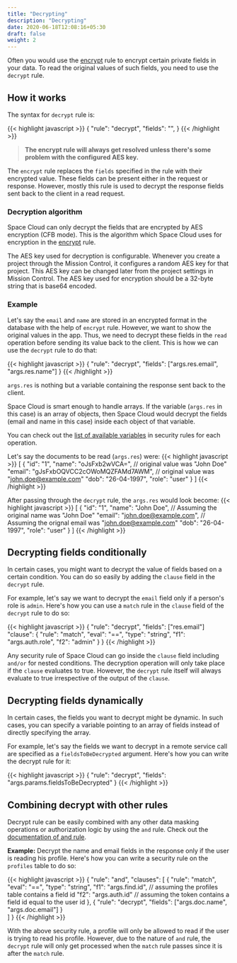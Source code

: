 ```yaml
---
title: "Decrypting"
description: "Decrypting"
date: 2020-06-18T12:08:16+05:30
draft: false
weight: 2
---
```


Often you would use the [encrypt](/security/security-rules/masking-data/encrypting) rule to encrypt certain private fields in your data. To read the original values of such fields, you need to use the `decrypt` rule.

## How it works

The syntax for `decrypt` rule is:

{{< highlight javascript >}}
{
  "rule": "decrypt",
  "fields": "<array-of-fields>",
}
{{< /highlight >}}

> **The encrypt rule will always get resolved unless there's some problem with the configured AES key.**

The `encrypt` rule replaces the `fields` specified in the rule with their encrypted value. These fields can be present either in the request or response. However, mostly this rule is used to decrypt the response fields sent back to the client in a read request.

### Decryption algorithm

Space Cloud can only decrypt the fields that are encrypted by AES encryption (CFB mode). This is the algorithm which Space Cloud uses for encryption in the [encrypt](/security/security-rules/masking-data/encrypting) rule. 


The AES key used for decryption is configurable. Whenever you create a project through the Mission Control, it configures a random AES key for that project. This AES key can be changed later from the project settings in Mission Control. The AES key used for encryption should be a 32-byte string that is base64 encoded.


### Example

Let's say the `email` and `name` are stored in an encrypted format in the database with the help of `encrypt` rule. However, we want to show the original values in the app. Thus, we need to decrypt these fields in the `read` operation before sending its value back to the client. This is how we can use the `decrypt` rule to do that:
  
{{< highlight javascript >}}
{
  "rule": "decrypt",
  "fields": ["args.res.email", "args.res.name"]
}
{{< /highlight >}}

`args.res` is nothing but a variable containing the response sent back to the client. 

Space Cloud is smart enough to handle arrays. If the variable (`args.res` in this case) is an array of objects, then Space Cloud would decrypt the fields (email and name in this case) inside each object of that variable. 

You can check out the [list of available variables](/security/security-rules/available-variables) in security rules for each operation.

Let's say the documents to be read (`args.res`) were:
{{< highlight javascript >}}
[
  {
    "id": "1",
    "name": "oJsFxb2wVCA=", // original value was "John Doe"
    "email": "gJsFxbOQVCC2cOWoMQZFAMd7AWM", // original value was "john.doe@example.com"
    "dob": "26-04-1997",
    "role": "user"
  }
]
{{< /highlight >}}

After passing through the `decrypt` rule, the `args.res` would look become:
{{< highlight javascript >}}
[
  {
    "id": "1",
    "name": "John Doe", // Assuming the original name was "John Doe"
    "email": "john.doe@example.com", // Assuming the orignal email was "john.doe@example.com"
    "dob": "26-04-1997",
    "role": "user"
  }
]
{{< /highlight >}}

## Decrypting fields conditionally

In certain cases, you might want to decrypt the value of fields based on a certain condition. You can do so easily by adding the `clause` field in the `decrypt` rule. 

For example, let's say we want to decrypt the `email` field only if a person's role is `admin`. Here's how you can use a `match` rule in the `clause` field of the `decrypt` rule to do so:

{{< highlight javascript >}}
{
  "rule": "decrypt",
  "fields": ["res.email"]
  "clause": {
    "rule": "match",
    "eval": "==",
    "type": "string",
    "f1": "args.auth.role",
    "f2": "admin"
  }
}
{{< /highlight >}}

Any security rule of Space Cloud can go inside the `clause` field including `and/or` for nested conditions. The decryption operation will only take place if the `clause` evaluates to true. However, the `decrypt` rule itself will always evaluate to true irrespective of the output of the `clause`.

## Decrypting fields dynamically

In certain cases, the fields you want to decrypt might be dynamic. In such cases, you can specify a variable pointing to an array of fields instead of directly specifying the array. 

For example, let's say the fields we want to decrypt in a remote service call are specified as a `fieldsToBeDecrypted` argument. Here's how you can write the decrypt rule for it:

{{< highlight javascript >}}
{
  "rule": "decrypt",
  "fields": "args.params.fieldsToBeDecrypted"
}
{{< /highlight >}}

## Combining decrypt with other rules

Decrypt rule can be easily combined with any other data masking operations or authorization logic by using the `and` rule. Check out the [documentation of and rule](/security/security-rules/combining-multiple-rules).

**Example:** Decrypt the name and email fields in the response only if the user is reading his profile. Here's how you can write a security rule on the `profiles` table to do so:

{{< highlight javascript >}}
{
  "rule": "and",
  "clauses": [
    {
    "rule": "match",
    "eval": "==",
    "type": "string",
    "f1": "args.find.id", // assuming the profiles table contains a field id
    "f2": "args.auth.id" // assuming the token contains a field id equal to the user id
    },
    {
      "rule": "decrypt",
      "fields": ["args.doc.name", "args.doc.email"]
    }  
  ]
}
{{< /highlight >}}

With the above security rule, a profile will only be allowed to read if the user is trying to read his profile. However, due to the nature of `and` rule, the `decrypt` rule will only get processed when the `match` rule passes since it is after the `match` rule.